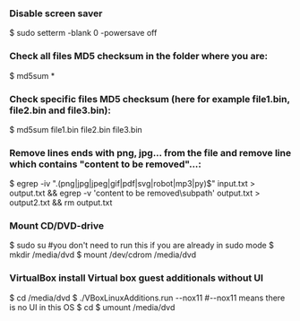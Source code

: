 ### Disable screen saver
$ sudo setterm -blank 0 -powersave off

### Check all files MD5 checksum in the folder where you are:
$ md5sum *

### Check specific files MD5 checksum (here for example file1.bin, file2.bin and file3.bin):
$ md5sum file1.bin file2.bin file3.bin

### Remove lines ends with png, jpg... from the file and remove line which contains "content to be removed"...:
$ egrep -iv "\.(png|jpg|jpeg|gif|pdf|svg|robot|mp3|py)$" input.txt > output.txt && egrep -v 'content to be removed\\subpath' output.txt > output2.txt && rm output.txt

### Mount CD/DVD-drive
$ sudo su #you don't need to run this if you are already in sudo mode
$ mkdir /media/dvd
$ mount /dev/cdrom /media/dvd

### VirtualBox install Virtual box guest additionals without UI
$ cd /media/dvd
$ ./VBoxLinuxAdditions.run --nox11 #--nox11 means there is no UI in this OS
$ cd
$ umount /media/dvd